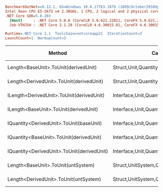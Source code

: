 ``` ini

BenchmarkDotNet=v0.12.1, OS=Windows 10.0.17763.1879 (1809/October2018Update/Redstone5)
Intel Xeon CPU E5-2673 v4 2.30GHz, 1 CPU, 2 logical and 2 physical cores
.NET Core SDK=5.0.203
  [Host]     : .NET Core 5.0.6 (CoreCLR 5.0.621.22011, CoreFX 5.0.621.22011), X64 RyuJIT
  Job-VTHJSH : .NET Core 2.1.28 (CoreCLR 4.6.30015.01, CoreFX 4.6.30015.01), X64 RyuJIT

Runtime=.NET Core 2.1  Toolchain=netcoreapp21  IterationCount=3  
LaunchCount=1  WarmupCount=3  

```
|                                     Method |                                  Categories |      Mean |      Error |    StdDev |    StdErr |       Min |       Max |    Median | Ratio | MannWhitney(5%) | RatioSD |  Gen 0 | Gen 1 | Gen 2 | Allocated |
|------------------------------------------- |-------------------------------------------- |----------:|-----------:|----------:|----------:|----------:|----------:|----------:|------:|---------------- |--------:|-------:|------:|------:|----------:|
|       Length&lt;BaseUnit&gt;.ToUnit(derivedUnit) |       Struct,Unit,Quantity,Micro,Conversion |  21.54 ns |   9.646 ns |  0.529 ns |  0.305 ns |  21.18 ns |  22.15 ns |  21.30 ns |  1.00 |            Base |    0.00 |      - |     - |     - |         - |
|    Length&lt;DerivedUnit&gt;.ToUnit(derivedUnit) |       Struct,Unit,Quantity,Micro,Conversion |  23.29 ns |  13.947 ns |  0.764 ns |  0.441 ns |  22.45 ns |  23.94 ns |  23.47 ns |  1.08 |               ? |    0.03 |      - |     - |     - |         - |
|   ILength&lt;DerivedUnit&gt;.ToUnit(derivedUnit) |    Interface,Unit,Quantity,Micro,Conversion |  30.87 ns |  11.639 ns |  0.638 ns |  0.368 ns |  30.42 ns |  31.60 ns |  30.59 ns |  1.43 |               ? |    0.06 | 0.0049 |     - |     - |      32 B |
|      ILength&lt;BaseUnit&gt;.ToUnit(derivedUnit) |    Interface,Unit,Quantity,Micro,Conversion |  30.99 ns |  19.207 ns |  1.053 ns |  0.608 ns |  30.33 ns |  32.21 ns |  30.43 ns |  1.44 |               ? |    0.08 | 0.0049 |     - |     - |      32 B |
|    IQuantity&lt;DerivedUnit&gt;.ToUnit(baseUnit) |    Interface,Unit,Quantity,Micro,Conversion | 109.50 ns |  58.144 ns |  3.187 ns |  1.840 ns | 105.96 ns | 112.13 ns | 110.40 ns |  5.08 |               ? |    0.12 | 0.0046 |     - |     - |      32 B |
|    IQuantity&lt;BaseUnit&gt;.ToUnit(derivedUnit) |    Interface,Unit,Quantity,Micro,Conversion | 120.91 ns |  29.574 ns |  1.621 ns |  0.936 ns | 119.73 ns | 122.76 ns | 120.24 ns |  5.61 |               ? |    0.07 | 0.0043 |     - |     - |      33 B |
| IQuantity&lt;DerivedUnit&gt;.ToUnit(derivedUnit) |    Interface,Unit,Quantity,Micro,Conversion | 140.76 ns |  46.379 ns |  2.542 ns |  1.468 ns | 138.01 ns | 143.03 ns | 141.25 ns |  6.54 |               ? |    0.19 | 0.0041 |     - |     - |      32 B |
|         Length&lt;BaseUnit&gt;.ToUnit(untSystem) | Struct,UnitSystem,Quantity,Micro,Conversion | 589.36 ns |  49.378 ns |  2.707 ns |  1.563 ns | 587.19 ns | 592.39 ns | 588.50 ns | 27.37 |               ? |    0.54 | 0.0281 |     - |     - |     192 B |
|      Length&lt;DerivedUnit&gt;.ToUnit(untSystem) | Struct,UnitSystem,Quantity,Micro,Conversion | 623.02 ns | 368.803 ns | 20.215 ns | 11.671 ns | 599.78 ns | 636.51 ns | 632.79 ns | 28.93 |               ? |    0.99 | 0.0281 |     - |     - |     192 B |
